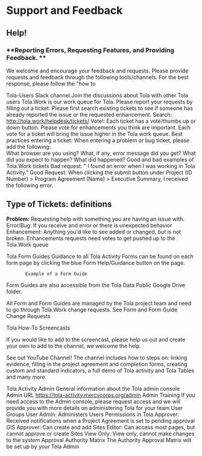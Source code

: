 # Support and Feedback


## **Help!**




### **Reporting Errors, Requesting Features, and Providing Feedback. **



We welcome and encourage your feedback and requests. Please provide requests and feedback through the following tools/channels. For the best response, please follow the "how to

Tola-Users Slack channel Join the discussions about Tola with other Tola users
Tola.Work is our work queue for Tola. Please report your requests by filling out a ticket. Please first search existing tickets to see if someone has already reported the issue or the requested enhancement. 
Search: http://tola.work/helpdesk/tickets/
Vote!: Each ticket has a vote/thumbs up or down button. Please vote for enhancements you think are important. Each vote for a ticket will bring the issue higher in the Tola work queue.
Best practices entering a ticket: When entering a problem or bug ticket, please add the following:  
What browser are you using?
What, if any, error message did you get?
What did you expect to happen?
What did happened? 
Good and bad examples of Tola.Work tickets
Bad request: 
" I found an error when I was working in Tola Activity."
Good Request: 
When clicking the submit button under Project (ID Number) > Program Agreement (Name)  > Executive Summary, I received the following error.  <paste in the error> 


## ****Type of Tickets: definitions****



**Problem:** Requesting help with something you are having an issue with.
Error/Bug: If you receive and error or there is unexpected behavior
Enhancement: Anything you'd like to see added or changed, but is not broken. Enhancements requests need votes to get pushed up to the Tola.Work queue

Tola Form Guides
Guidance to all Tola Activity Forms can be found on each form page by clicking the blue Form Help/Guidance button on the page.


           Example of a Form Guide
Form Guides are also accessible from the Tola Data Public Google Drive folder.

All Form and Form Guides are managed by the Tola project team and need to go through Tola.Work change requests. See Form and Form Guide Change Requests

Tola How-To Screencasts 

If you would like to add to the screencast, please help us out and create your own to add to the channel, we welcome the help.

 See out YouTube Channel!
The channel includes how to steps on: linking evidence, filling in the project agreement and completion forms, creating custom and standard indicators, a full demo of Tola activity and Tola Tables and many more. 


Tola Activity Admin
General information about the Tola admin console
Admin URL 
https://tola-activity.mercycorps.org/admin
Admin Training 
If you need access to the Admin console, please request access and we will provide you with more details on administering Tola for your team
User Groups
User Admin: Administers Users Permissions in Tola
Approver: Received notifications when a Project Agreement is set to pending approval
GIS Approver: Can create and add Sites
Editor: Can access most pages, but cannot approve or create Sites
View Only: View only, cannot make changes to the system 
Approval Authority Matrix
The Authority Approval Matrix will be set up by your Tola Admin